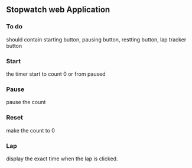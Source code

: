 <h2>Stopwatch web Application</h2>
<h3>To do</h3>
<p> should contain starting button, pausing button, restting button, lap tracker button</p>

<p><h3>Start</h3> the timer start to count 0  or from paused</p>
<p><h3>Pause</h3> pause the count<p>
<p><h3>Reset </h3>make the count to 0</p>
<p><h3>Lap</h3> display the exact time when the lap is clicked.</p>

